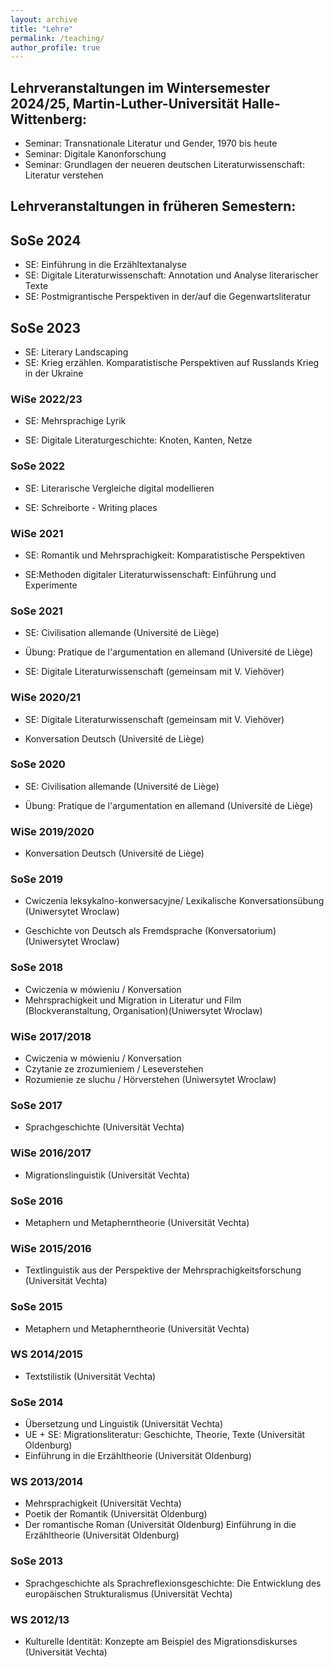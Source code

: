 ```yaml
---
layout: archive
title: "Lehre"
permalink: /teaching/
author_profile: true
---
```



## Lehrveranstaltungen im Wintersemester 2024/25, Martin-Luther-Universität Halle-Wittenberg:
+ Seminar: Transnationale Literatur und Gender, 1970 bis heute
+ Seminar: Digitale Kanonforschung
+ Seminar: Grundlagen der neueren deutschen Literaturwissenschaft: Literatur verstehen

## Lehrveranstaltungen in früheren Semestern:
## SoSe 2024
+ SE: Einführung in die Erzähltextanalyse
+ SE: Digitale Literaturwissenschaft: Annotation und Analyse literarischer Texte
+ SE: Postmigrantische Perspektiven in der/auf die Gegenwartsliteratur

## SoSe 2023

+ SE: Literary Landscaping
+ SE: Krieg erzählen. Komparatistische Perspektiven auf Russlands Krieg in der Ukraine

### WiSe 2022/23
* SE: Mehrsprachige Lyrik

* SE: Digitale Literaturgeschichte: Knoten, Kanten, Netze
### SoSe 2022

* SE: Literarische Vergleiche digital modellieren 

* SE: Schreiborte - Writing places 

### WiSe 2021

* SE: Romantik und Mehrsprachigkeit: Komparatistische Perspektiven 

* SE:Methoden digitaler Literaturwissenschaft: Einführung und Experimente

### SoSe 2021

* SE: Civilisation allemande (Université de Liège)

* Übung: Pratique de l'argumentation en allemand (Université de Liège)

* SE: Digitale Literaturwissenschaft (gemeinsam mit V. Viehöver)

### WiSe 2020/21

* SE: Digitale Literaturwissenschaft (gemeinsam mit V. Viehöver)

* Konversation Deutsch (Université de Liège)

### SoSe 2020
* SE: Civilisation allemande (Université de Liège)

* Übung: Pratique de l'argumentation en allemand (Université de Liège)

### WiSe 2019/2020
* Konversation Deutsch (Université de Liège)

### SoSe 2019
* Cwiczenia leksykalno-konwersacyjne/ Lexikalische Konversationsübung (Uniwersytet Wroclaw)

* Geschichte von Deutsch als Fremdsprache (Konversatorium) (Uniwersytet Wroclaw)

### SoSe 2018
* Cwiczenia w mówieniu / Konversation
* Mehrsprachigkeit und Migration in Literatur und Film (Blockveranstaltung, Organisation)(Uniwersytet Wroclaw)

### WiSe 2017/2018
* Cwiczenia w mówieniu / Konversation
* Czytanie ze zrozumieniem / Leseverstehen
* Rozumienie ze sluchu / Hörverstehen (Uniwersytet Wroclaw)

### SoSe 2017
* Sprachgeschichte (Universität Vechta)

### WiSe 2016/2017
* Migrationslinguistik (Universität Vechta)

### SoSe 2016
* Metaphern und Metapherntheorie (Universität Vechta)

### WiSe 2015/2016
* Textlinguistik aus der Perspektive der Mehrsprachigkeitsforschung (Universität Vechta)

### SoSe 2015
* Metaphern und Metapherntheorie (Universität Vechta)

### WS 2014/2015
* Textstilistik (Universität Vechta)

### SoSe 2014
* Übersetzung und Linguistik (Universität Vechta)
* UE + SE: Migrationsliteratur: Geschichte, Theorie, Texte (Universität Oldenburg)
* Einführung in die Erzähltheorie (Universität Oldenburg)

### WS 2013/2014
* Mehrsprachigkeit (Universität Vechta)
* Poetik der Romantik (Universität Oldenburg)
* Der romantische Roman (Universität Oldenburg)
Einführung in die Erzähltheorie (Universität Oldenburg)

### SoSe 2013
* Sprachgeschichte als Sprachreflexionsgeschichte: Die Entwicklung des europäischen Strukturalismus (Universität Vechta)

### WS 2012/13
* Kulturelle Identität: Konzepte am Beispiel des Migrationsdiskurses (Universität Vechta)
